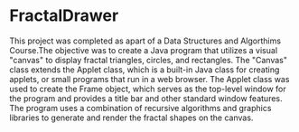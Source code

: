 # FractalDrawer

 This project was completed as apart of a Data Structures and Algorthims Course.The objective was to create a 
 Java program that utilizes a visual "canvas" to display fractal triangles, circles, and rectangles. The 
 "Canvas" class extends the Applet class, which is a built-in Java class for creating applets, or small 
 programs that run in a web browser. The Applet class was used to create the Frame object, which serves 
 as the top-level window for the program and provides a title bar and other standard window features. 
 The program uses a combination of recursive algorithms and graphics libraries to generate and render 
 the fractal shapes on the canvas.
 
 
